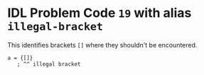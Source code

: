 # IDL Problem Code `19` with alias `illegal-bracket`

<!--@include: ./severity/execution_error.md-->

This identifies brackets `[]` where they shouldn't be encountered.

```idl
a = {[]}
   ; ^^ illegal bracket
```
